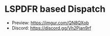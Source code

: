 # LSPDFR based Dispatch

- Preview: https://imgur.com/QN8QXob
- Discord: https://discord.gg/Vh2Pjan9rf
